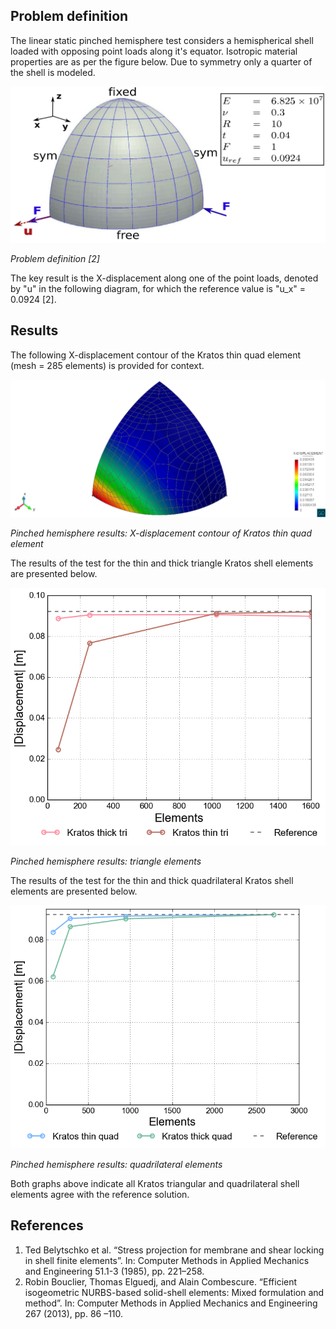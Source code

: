 ## Problem definition
The linear static pinched hemisphere test considers a hemispherical shell loaded with opposing point loads along it's equator. Isotropic material properties are as per the figure below. Due to symmetry only a quarter of the shell is modeled. 

<img src="https://github.com/KratosMultiphysics/Documentation/blob/master/Wiki_files/Application_cases/Shell_obstacle_course_pinched_hemisphere/pinched_hemisphere_setup.PNG" width="600">

_Problem definition [2]_

The key result is the X-displacement along one of the point loads, denoted by "u" in the following diagram, for which the reference value is "u_x" =  0.0924 [2]. 

## Results
The following X-displacement contour of the Kratos thin quad element (mesh = 285 elements) is provided for context.

![Pinched hemisphere displacement contour.](https://github.com/KratosMultiphysics/Documentation/blob/master/Wiki_files/Application_cases/Shell_obstacle_course_pinched_hemisphere/pinched_hemi_disp_contour_285elements.png)

_Pinched hemisphere results: X-displacement contour of Kratos thin quad element_

The results of the test for the thin and thick triangle Kratos shell elements are presented below.

<img src="https://github.com/KratosMultiphysics/Documentation/blob/master/Wiki_files/Application_cases/Shell_obstacle_course_pinched_hemisphere/pinched_hemi_tri_results.png" width="600">

_Pinched hemisphere results: triangle elements_

The results of the test for the thin and thick quadrilateral Kratos shell elements are presented below.

<img src="https://github.com/KratosMultiphysics/Documentation/blob/master/Wiki_files/Application_cases/Shell_obstacle_course_pinched_hemisphere/pinched_hemi_quad_results.png" width="600">

_Pinched hemisphere results: quadrilateral elements_

Both graphs above indicate all Kratos triangular and quadrilateral shell elements agree with the reference solution. 

## References
1. Ted Belytschko et al. “Stress projection for membrane and shear locking in shell finite elements”. In: Computer Methods in Applied Mechanics and Engineering 51.1-3 (1985), pp. 221–258.
2. Robin Bouclier, Thomas Elguedj, and Alain Combescure. “Efficient isogeometric NURBS-based solid-shell elements: Mixed formulation and method”. In: Computer Methods in Applied Mechanics and Engineering 267 (2013), pp. 86 –110.